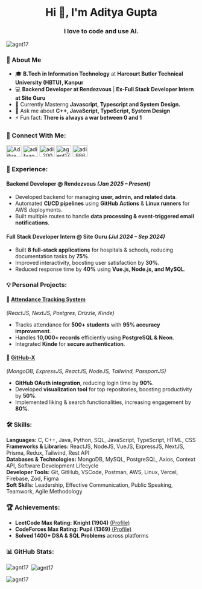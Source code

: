 <h1 align="center">Hi 👋, I'm Aditya Gupta</h1>
<h3 align="center">I love to code and use AI.</h3>

<p align="left"> <img src="https://komarev.com/ghpvc/?username=agnt17&label=Profile%20views&color=0e75b6&style=flat" alt="agnt17" /> </p>

### 🔹 About Me
- 🎓 **B.Tech in Information Technology** at **Harcourt Butler Technical University (HBTU), Kanpur**  
- 💻 **Backend Developer at Rendezvous** | **Ex-Full Stack Developer Intern at Site Guru**
- 🌱 Currently Masterng **Javascript, Typescript and System Design.**
- 💬 Ask me about **C++, JavaScript, TypeScript, System Design**
- ⚡ Fun fact: **There is always a war between 0 and 1**

### 🔗 Connect With Me:
<p align="left">
<a href="https://www.linkedin.com/in/aditya-gupta-452790229/" target="blank"><img align="center" src="https://raw.githubusercontent.com/rahuldkjain/github-profile-readme-generator/master/src/images/icons/Social/linked-in-alt.svg" alt="Aditya Gupta LinkedIn" height="30" width="40" /></a>
<a href="https://instagram.com/adityagupta1859" target="blank"><img align="center" src="https://raw.githubusercontent.com/rahuldkjain/github-profile-readme-generator/master/src/images/icons/Social/instagram.svg" alt="adityagupta1859" height="30" width="40" /></a>
<a href="https://www.hackerrank.com/adi_20042003" target="blank"><img align="center" src="https://raw.githubusercontent.com/rahuldkjain/github-profile-readme-generator/master/src/images/icons/Social/hackerrank.svg" alt="adi_20042003" height="30" width="40" /></a>
<a href="https://codeforces.com/profile/agent17" target="blank"><img align="center" src="https://raw.githubusercontent.com/rahuldkjain/github-profile-readme-generator/master/src/images/icons/Social/codeforces.svg" alt="agent17" height="30" width="40" /></a>
<a href="https://www.leetcode.com/u/aadityaa17/" target="blank"><img align="center" src="https://raw.githubusercontent.com/rahuldkjain/github-profile-readme-generator/master/src/images/icons/Social/leet-code.svg" alt="adi_9865" height="30" width="40" /></a>
</p>

### 🚀 Experience:
#### Backend Developer @ Rendezvous _(Jan 2025 – Present)_
- Developed backend for managing **user, admin, and related data**.
- Automated **CI/CD pipelines** using **GitHub Actions** & **Linux runners** for AWS deployments.
- Built multiple routes to handle **data processing & event-triggered email notifications**.

#### Full Stack Developer Intern @ Site Guru _(Jul 2024 – Sep 2024)_
- Built **8 full-stack applications** for hospitals & schools, reducing documentation tasks by **75%**.
- Improved interactivity, boosting user satisfaction by **30%**.
- Reduced response time by **40%** using **Vue.js, Node.js, and MySQL**.

### 💡 Personal Projects:
#### 📌 [Attendance Tracking System](https://student-attendance-tracking-system.vercel.app/)
_(ReactJS, NextJS, Postgres, Drizzle, Kinde)_
- Tracks attendance for **500+ students** with **95% accuracy improvement**.
- Handles **10,000+ records** efficiently using **PostgreSQL & Neon**.
- Integrated **Kinde** for **secure authentication**.

#### 📌 [GitHub-X](https://mernstack-github.onrender.com/)
_(MongoDB, ExpressJS, ReactJS, NodeJS, Tailwind, PassportJS)_
- **GitHub OAuth integration**, reducing login time by **90%**.
- Developed **visualization tool** for top repositories, boosting productivity by **50%**.
- Implemented liking & search functionalities, increasing engagement by **80%**.

### 🛠 Skills:
**Languages:** C, C++, Java, Python, SQL, JavaScript, TypeScript, HTML, CSS  
**Frameworks & Libraries:** ReactJS, NodeJS, VueJS, ExpressJS, NextJS, Prisma, Redux, Tailwind, Rest API  
**Databases & Technologies:** MongoDB, MySQL, PostgreSQL, Axios, Context API, Software Development Lifecycle  
**Developer Tools:** Git, GitHub, VSCode, Postman, AWS, Linux, Vercel, Firebase, Zod, Figma  
**Soft Skills:** Leadership, Effective Communication, Public Speaking, Teamwork, Agile Methodology  

### 🏆 Achievements:
- **LeetCode Max Rating:** **Knight (1904)** [(Profile)](https://leetcode.com/u/aadityaa17/)  
- **CodeForces Max Rating:** **Pupil (1369)** [(Profile)](https://codeforces.com/profile/agent17)  
- **Solved 1400+ DSA & SQL Problems** across platforms  

### 📊 GitHub Stats:
<p>
<img align="left" src="https://github-readme-stats.vercel.app/api/top-langs?username=agnt17&show_icons=true&locale=en&layout=compact" alt="agnt17" />
</p>

<p>&nbsp;<img align="center" src="https://github-readme-stats.vercel.app/api?username=agnt17&show_icons=true&locale=en" alt="agnt17" /></p>

<p><img align="center" src="https://github-readme-streak-stats.herokuapp.com/?user=agnt17&" alt="agnt17" /></p>
